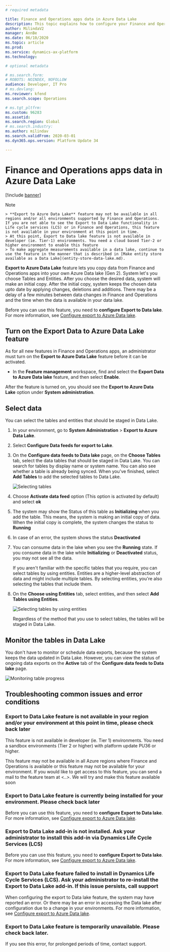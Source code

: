 ```yaml
---
# required metadata

title: Finance and Operations apps data in Azure Data Lake
description: This topic explains how to configure your Finance and Operations apps environment so that it has a data lake.
author: MilindaV2
manager: AnnBe
ms.date: 06/10/2020
ms.topic: article
ms.prod: 
ms.service: dynamics-ax-platform
ms.technology: 

# optional metadata

# ms.search.form: 
# ROBOTS: NOINDEX, NOFOLLOW
audience: Developer, IT Pro
# ms.devlang: 
ms.reviewer: kfend
ms.search.scope: Operations

# ms.tgt_pltfrm: 
ms.custom: 96283
ms.assetid: 
ms.search.region: Global
# ms.search.industry: 
ms.author: milindav
ms.search.validFrom: 2020-03-01
ms.dyn365.ops.version: Platform Update 34

---
```


# Finance and Operations apps data in Azure Data Lake

[!include [banner](../includes/banner.md)]

> [!NOTE]
    > **Export to Azure Data Lake** feature may not be available in all regions and/or all environments supported by Finance and Operations. If you are not able to see the Export to Data Lake functionality in Life cycle services (LCS) or in Finance and Operations, this feature is not available in your environment at this point in time.
    > At this point, Export to Data lake feature is not available in developer (ie. Tier-1) environments. You need a cloud based Tier-2 or higher environment to enable this feature  
    > To make aggregate measurements available in a data lake, continue to use the feature in the manner that is described in [Make entity store available as a Data Lake](entity-store-data-lake.md).
 
 
**Export to Azure Data Lake** feature lets you copy data from Finance and Operations apps into your own Azure Data lake (Gen 2). System let's you choose Tables and Entities. After you choose the desired data, system will make an initial copy. After the initial copy, system keeps the chosen data upto date by applying changes, deletions and additions. There may be a delay of a few minutes between data changes in Finance and Operations and the time when the data is available in your data lake. 

Before you can use this feature, you need to **configure Export to Data lake**. For more information, see [Configure export to Azure Data lake](configure-export-data-lake.md).


## Turn on the Export Data to Azure Data Lake feature

As for all new features in Finance and Operations apps, an administrator must turn on the **Export to Azure Data Lake** feature before it can be activated.

- In the **Feature management** workspace, find and select the **Export Data to Azure Data lake** feature, and then select **Enable**.

After the feature is turned on, you should see the **Export to Azure Data Lake** option under **System administration**.

## Select data

You can select the tables and entities that should be staged in Data Lake.

1. In your environment, go to **System Administration** \> **Export to Azure Data Lake**.
2. Select **Configure Data feeds for export to Lake**.
3. On the **Configure data feeds to Data lake** page, on the **Choose Tables** tab, select the data tables that should be staged in Data Lake. You can search for tables by display name or system name. You can also see whether a table is already being synced. When you've finished, select **Add Tables** to add the selected tables to Data Lake.

    ![Selecting tables](./media/Export-Tables-toData-lake-unselectedv2.png)

4. Choose **Activate data feed** option (This option is activated by default) and select **ok**
5. The system may show the Status of this table as **Initializing** when you add the table. This means, the system is making an initial copy of data. When the initial copy is complete, the system changes the status to **Running**
6. In case of an error, the system shows the status **Deactivated**
6. You can consume data in the lake when you see the **Running** state. If you consume data in the lake while **Initializing** or **Deactivated** status, you may not see all the data. 

    If you aren't familiar with the specific tables that you require, you can select tables by using entities. Entities are a higher-level abstraction of data and might include multiple tables. By selecting entities, you're also selecting the tables that include them.
    
7. On the **Choose using Entities** tab, select entities, and then select **Add Tables using Entities**.

    ![Selecting tables by using entities](./media/Export-Entities-toData-lake-unselectedv2.png)
    
    Regardless of the method that you use to select tables, the tables will be staged in Data Lake.

## Monitor the tables in Data Lake

You don't have to monitor or schedule data exports, because the system keeps the data updated in Data Lake. However, you can view the status of ongoing data exports on the **Active** tab of the **Configure data feeds to Data lake** page.

![Monitoring table progress](./media/Export-Tables-toData-lake-monitorv2.png)

## Troubleshooting common issues and error conditions

### Export to Data Lake feature is not available in your region and/or your environment at this point in time, please check back later
This feature is not available in developer (ie. Tier 1) environments. You need a sandbox environments (Tier 2 or higher) with platform update PU36 or higher.

This feature may not be available in all Azure regions where Finance and Operations is available or this feature may not be available for your environment. If you would like to get access to this feature, you can send a mail to the feature team at <..>. We will try and make this feature available soon

### Export to Data Lake feature is currently being installed for your environment. Please check back later
Before you can use this feature, you need to **configure Export to Data lake**. For more information, see [Configure export to Azure Data lake](configure-export-data-lake.md).

### Export to Data Lake add-in is not installed. Ask your administrator to install this add-in via Dynamics Life Cycle Services (LCS)
Before you can use this feature, you need to **configure Export to Data lake**. For more information, see [Configure export to Azure Data lake](configure-export-data-lake.md).

### Export to Data Lake feature failed to install in Dynamics Life Cycle Services (LCS). Ask your administrator to re-install the Export to Data Lake add-in. If this issue persists, call support
When configuring the export to Data lake feature, the system may have reported an error. Or there may be an error in accessing the Data lake after configuration due to a change in your environments. For more information, see [Configure export to Azure Data lake](configure-export-data-lake.md).

### Export to Data Lake feature is temporarily unavailable. Please check back later.
If you see this error, for prolonged periods of time, contact support.  

